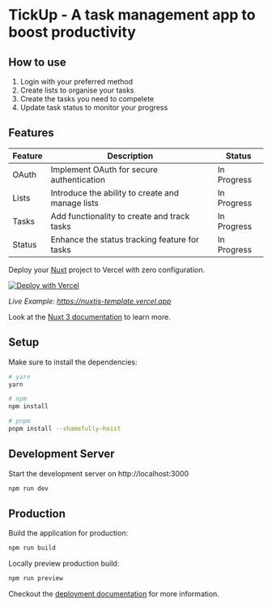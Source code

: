 # TickUp - A task management app to boost productivity 

## How to use
1. Login with your preferred method
2. Create lists to organise your tasks
3. Create the tasks you need to compelete
4. Update task status to monitor your progress

## Features
| Feature | Description | Status |
|---------|-------------|--------|
| OAuth   | Implement OAuth for secure authentication | In Progress |
| Lists   | Introduce the ability to create and manage lists | In Progress |
| Tasks   | Add functionality to create and track tasks | In Progress |
| Status  | Enhance the status tracking feature for tasks | In Progress |



Deploy your [Nuxt](https://nuxt.com) project to Vercel with zero configuration.

[![Deploy with Vercel](https://vercel.com/button)](https://vercel.com/new/clone?repository-url=https://github.com/vercel/vercel/tree/main/examples/nuxtjs&template=nuxtjs)

_Live Example: https://nuxtjs-template.vercel.app_

Look at the [Nuxt 3 documentation](https://v3.nuxtjs.org) to learn more.

## Setup

Make sure to install the dependencies:

```bash
# yarn
yarn

# npm
npm install

# pnpm
pnpm install --shamefully-hoist
```

## Development Server

Start the development server on http://localhost:3000

```bash
npm run dev
```

## Production

Build the application for production:

```bash
npm run build
```

Locally preview production build:

```bash
npm run preview
```

Checkout the [deployment documentation](https://v3.nuxtjs.org/guide/deploy/presets) for more information.
